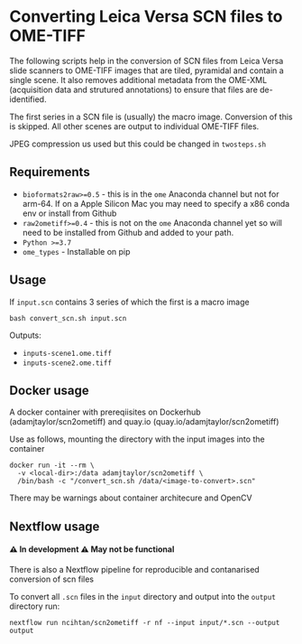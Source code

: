 # Converting Leica Versa SCN files to OME-TIFF

The following scripts help in the conversion of SCN files from Leica Versa slide scanners to OME-TIFF images that are tiled, pyramidal and contain a single scene. It also removes additional metadata from the OME-XML (acquisition data and strutured annotations) to ensure that files are de-identified.

The first series in a SCN file is (usually) the macro image. Conversion of this is skipped.  All other scenes are output to individual OME-TIFF files.

JPEG compression us used but this could be changed in `twosteps.sh`

## Requirements

- `bioformats2raw>=0.5` - this is in the `ome` Anaconda channel but not for arm-64. If on a Apple Silicon Mac you may need to specify a x86 conda env or install from Github
- `raw2ometiff>=0.4` - this is not on the `ome` Anaconda channel yet so will need to be installed from Github and added to your path.
- `Python >=3.7`
- `ome_types` - Installable on pip

## Usage

If `input.scn` contains 3 series of which the first is a macro image

```
bash convert_scn.sh input.scn
```

Outputs:
- `inputs-scene1.ome.tiff`
- `inputs-scene2.ome.tiff`

## Docker usage

A docker container with prereqiisites on Dockerhub (adamjtaylor/scn2ometiff) and quay.io (quay.io/adamjtaylor/scn2ometiff)

Use as follows, mounting the directory with the input images into the container

```
docker run -it --rm \
  -v <local-dir>:/data adamjtaylor/scn2ometiff \
  /bin/bash -c "/convert_scn.sh /data/<image-to-convert>.scn"
```

There may be warnings about container architecure and OpenCV

## Nextflow usage

#### :warning: In development :warning: May not be functional

There is also a Nextflow pipeline for reproducible and contanarised conversion of scn files

To convert all `.scn` files in the `input` directory and output into the `output` directory run:

```
nextflow run ncihtan/scn2ometiff -r nf --input input/*.scn --output output
```

